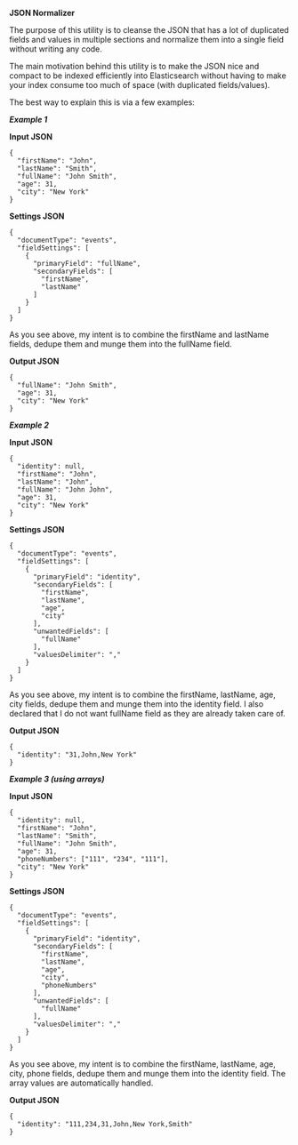 **JSON Normalizer**

The purpose of this utility is to cleanse the JSON that has a lot of duplicated fields and values in 
multiple sections and normalize them into a single field without writing any code.

The main motivation behind this utility is to make the JSON nice and compact to be indexed efficiently into
Elasticsearch without having to make your index consume too much of space (with duplicated fields/values).

The best way to explain this is via a few examples:

***Example 1***

****Input JSON****
```
{
  "firstName": "John",
  "lastName": "Smith",
  "fullName": "John Smith",
  "age": 31,
  "city": "New York"
}
```

****Settings JSON****
```
{
  "documentType": "events",
  "fieldSettings": [
    {
      "primaryField": "fullName",
      "secondaryFields": [
        "firstName",
        "lastName"
      ]
    }
  ]
}
```

As you see above, my intent is to combine the firstName and lastName fields, dedupe them and munge them into the fullName
field.

****Output JSON****
```
{
  "fullName": "John Smith",
  "age": 31,
  "city": "New York"
}
```

***Example 2***

****Input JSON****
```
{
  "identity": null,
  "firstName": "John",
  "lastName": "John",
  "fullName": "John John",
  "age": 31,
  "city": "New York"
}
```

****Settings JSON****
```
{
  "documentType": "events",
  "fieldSettings": [
    {
      "primaryField": "identity",
      "secondaryFields": [
        "firstName",
        "lastName",
        "age",
        "city"
      ],
      "unwantedFields": [
        "fullName"
      ],
      "valuesDelimiter": ","
    }
  ]
}
```

As you see above, my intent is to combine the firstName, lastName, age, city fields, dedupe them and munge them into the identity
field. I also declared that I do not want fullName field as they are already taken care of.

****Output JSON****
```
{
  "identity": "31,John,New York"
}
```

***Example 3 (using arrays)***

****Input JSON****
```
{
  "identity": null,
  "firstName": "John",
  "lastName": "Smith",
  "fullName": "John Smith",
  "age": 31,
  "phoneNumbers": ["111", "234", "111"],
  "city": "New York"
}
```

****Settings JSON****
```
{
  "documentType": "events",
  "fieldSettings": [
    {
      "primaryField": "identity",
      "secondaryFields": [
        "firstName",
        "lastName",
        "age",
        "city",
        "phoneNumbers"
      ],
      "unwantedFields": [
        "fullName"
      ],
      "valuesDelimiter": ","
    }
  ]
}
```

As you see above, my intent is to combine the firstName, lastName, age, city, phone fields, dedupe them and munge them into the identity
field. The array values are automatically handled.

****Output JSON****
```
{
  "identity": "111,234,31,John,New York,Smith"
}
```


